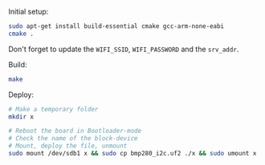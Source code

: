 
Initial setup:
```bash
sudo apt-get install build-essential cmake gcc-arm-none-eabi
cmake .
```

Don't forget to update the `WIFI_SSID`, `WIFI_PASSWORD` and the `srv_addr`.

Build:
```bash
make
```

Deploy:
```bash
# Make a temporary folder
mkdir x

# Reboot the board in Bootloader-mode
# Check the name of the block-device
# Mount, deploy the file, unmount
sudo mount /dev/sdb1 x && sudo cp bmp280_i2c.uf2 ./x && sudo umount x
```
